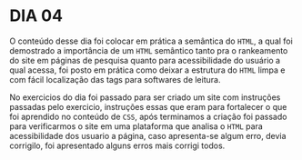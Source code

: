 # DIA 04

O conteúdo desse dia foi colocar em prática a semântica do `HTML`, a qual foi demostrado a importância de um `HTML` semântico tanto pra o rankeamento do site em páginas de pesquisa quanto para acessibilidade do usuário a qual acessa, foi posto em prática como deixar a estrutura do `HTML` limpa e com fácil localização das tags para softwares de leitura.

No exercicios do dia foi passado para ser criado um site com instruções passadas pelo exercicio, instruções essas que eram para fortalecer o que foi aprendido no conteúdo de `CSS`, após terminamos a criação foi passado para verificarmos o site em uma plataforma que analisa o `HTML` para acessibilidade dos usuario a página, caso apresenta-se algum erro, devia corrigilo, foi apresentado alguns erros mais corrigi todos.